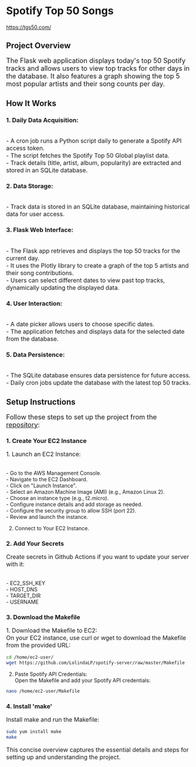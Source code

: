 # Spotify Top 50 Songs

https://tgs50.com/

## Project Overview

<p style="font-size: 18px;">The Flask web application displays today's top 50 Spotify tracks and allows users to view top tracks for other days in the database. It also features a graph showing the top 5 most popular artists and their song counts per day.</p>

## How It Works

### 1. Daily Data Acquisition:
<p style="font-size: 16px;">
<br>- A cron job runs a Python script daily to generate a Spotify API access token.
<br>- The script fetches the Spotify Top 50 Global playlist data.
<br>- Track details (title, artist, album, popularity) are extracted and stored in an SQLite database.
</p>

### 2. Data Storage:
<p style="font-size: 16px;">
<br>- Track data is stored in an SQLite database, maintaining historical data for user access.
</p>

### 3. Flask Web Interface:
<p style="font-size: 16px;">
<br>- The Flask app retrieves and displays the top 50 tracks for the current day.
<br>- It uses the Plotly library to create a graph of the top 5 artists and their song contributions.
<br>- Users can select different dates to view past top tracks, dynamically updating the displayed data.
</p>

### 4. User Interaction:
<p style="font-size: 16px;">
<br>- A date picker allows users to choose specific dates.
<br>- The application fetches and displays data for the selected date from the database.
</p>

### 5. Data Persistence:
<p style="font-size: 16px;">
<br>- The SQLite database ensures data persistence for future access.
<br>- Daily cron jobs update the database with the latest top 50 tracks.
</p>

## Setup Instructions

<p style="font-size: 18px;">
Follow these steps to set up the project from the <a href="https://github.com/LolindaLP/spotify-server">repository</a>:
</p>

### 1. Create Your EC2 Instance
<p style="font-size: 16px;">
1. Launch an EC2 Instance:
<p style="font-size: 14px;">
<br>- Go to the AWS Management Console.
<br>- Navigate to the EC2 Dashboard.
<br>- Click on "Launch Instance".
<br>- Select an Amazon Machine Image (AMI) (e.g., Amazon Linux 2).
<br>- Choose an instance type (e.g., t2.micro).
<br>- Configure instance details and add storage as needed.
<br>- Configure the security group to allow SSH (port 22).
<br>- Review and launch the instance.
</p>

2. Connect to Your EC2 Instance.
</p>

### 2. Add Your Secrets
<p style="font-size: 16px;">
Create secrets in Github Actions if you want to update your server with it:
<p style="font-size: 14px;">
<br>- EC2_SSH_KEY
<br>- HOST_DNS
<br>- TARGET_DIR
<br>- USERNAME
</p>
</p>

### 3. Download the Makefile
<p style="font-size: 16px;">
1. Download the Makefile to EC2:
<br> On your EC2 instance, use curl or wget to download the Makefile from the provided URL:
    
```bash
cd /home/ec2-user/
wget https://github.com/LolindaLP/spotify-server/raw/master/Makefile
```

2. Paste Spotify API Credentials:
<br>  Open the Makefile and add your Spotify API credentials:

```bash
nano /home/ec2-user/Makefile
```
</p>

### 4. Install 'make'
<p style="font-size: 16px;">
Install make and run the Makefile:
    
```bash
sudo yum install make
make
```
</p>

<p style="font-size: 16px;">
This concise overview captures the essential details and steps for setting up and understanding the project.
</p>
